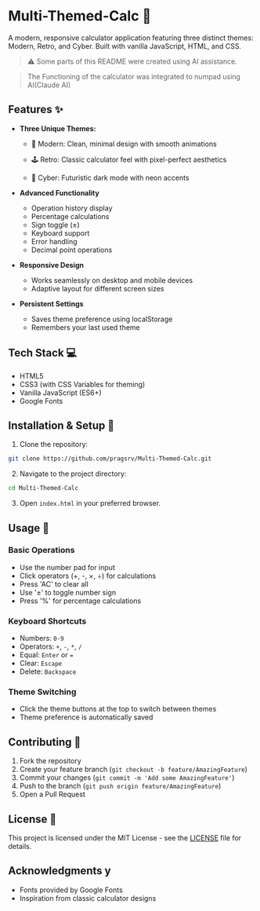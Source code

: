 # Multi-Themed-Calc 🧮

A modern, responsive calculator application featuring three distinct themes: Modern, Retro, and Cyber. Built with vanilla JavaScript, HTML, and CSS.
> ⚠️ Some parts of this README were created using AI assistance.

> The Functioning of the calculator was integrated to numpad using AI(Claude AI)

## Features ✨

- **Three Unique Themes:**
    
  - 🎨 Modern: Clean, minimal design with smooth animations


  - 🕹️ Retro: Classic calculator feel with pixel-perfect aesthetics


  - 🌟 Cyber: Futuristic dark mode with neon accents

- **Advanced Functionality**
  - Operation history display
  - Percentage calculations
  - Sign toggle (±)
  - Keyboard support
  - Error handling
  - Decimal point operations

- **Responsive Design**
  - Works seamlessly on desktop and mobile devices
  - Adaptive layout for different screen sizes

- **Persistent Settings**
  - Saves theme preference using localStorage
  - Remembers your last used theme

## Tech Stack 💻

- HTML5
- CSS3 (with CSS Variables for theming)
- Vanilla JavaScript (ES6+)
- Google Fonts

## Installation & Setup 🚀

1. Clone the repository:
```bash
git clone https://github.com/pragsrv/Multi-Themed-Calc.git
```

2. Navigate to the project directory:
```bash
cd Multi-Themed-Calc
```

3. Open `index.html` in your preferred browser.

## Usage 🔧

### Basic Operations
- Use the number pad for input
- Click operators (+, -, ×, ÷) for calculations
- Press 'AC' to clear all
- Use '±' to toggle number sign
- Press '%' for percentage calculations

### Keyboard Shortcuts
- Numbers: `0-9`
- Operators: `+`, `-`, `*`, `/`
- Equal: `Enter` or `=`
- Clear: `Escape`
- Delete: `Backspace`

### Theme Switching
- Click the theme buttons at the top to switch between themes
- Theme preference is automatically saved

## Contributing 🤝

1. Fork the repository
2. Create your feature branch (`git checkout -b feature/AmazingFeature`)
3. Commit your changes (`git commit -m 'Add some AmazingFeature'`)
4. Push to the branch (`git push origin feature/AmazingFeature`)
5. Open a Pull Request

## License 📝

This project is licensed under the MIT License - see the [LICENSE](LICENSE) file for details.

## Acknowledgments y

- Fonts provided by Google Fonts
- Inspiration from classic calculator designs
